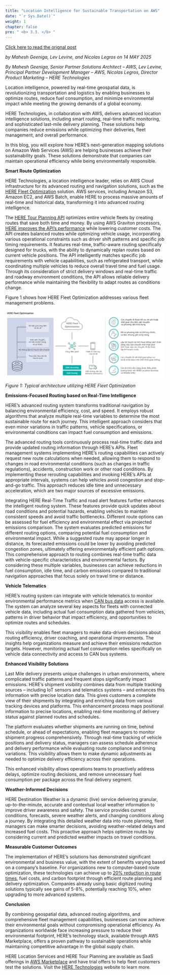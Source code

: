 ```yaml
---
title: "Location Intelligence for Sustainable Transportation on AWS"
date: "`r Sys.Date()`"
weight: 1
chapter: false
pre: " <b> 3.3. </b> "
---
```


[Click here to read the orignal post](https://aws.amazon.com/vi/blogs/apn/location-intelligence-for-sustainable-transportation-on-aws/)


*by Mahesh Geeniga, Lev Levine, and Nicolas Legros on 14 MAY 2025*

*By Mahesh Geeniga, Senior Partner Solutions Architect – AWS, Lev Levine, Principal Partner Development Manager – AWS, Nicolas Legros, Director Product Marketing – HERE Technologies*

Location intelligence, powered by real-time geospatial data, is revolutionizing transportation and logistics by enabling businesses to optimize routes, reduce fuel consumption, and minimize environmental impact while meeting the growing demands of a global economy.

HERE Technologies, in collaboration with AWS, delivers advanced location intelligence solutions, including smart routing, real-time traffic monitoring, and sophisticated last-mile delivery planning. These solutions help companies reduce emissions while optimizing their deliveries, fleet management, and overall performance.

In this blog, you will explore how HERE’s next-generation mapping solutions on Amazon Web Services (AWS) are helping businesses achieve their sustainability goals. These solutions demonstrate that companies can maintain operational efficiency while being environmentally responsible.

**Smart Route Optimization**

HERE Technologies, a location intelligence leader, relies on AWS Cloud infrastructure for its advanced routing and navigation solutions, such as the [HERE Fleet Optimization](https://aws.amazon.com/marketplace/seller-profile?id=cc033bc0-fe05-4d79-ba58-9a132b1fe9d3) solution. AWS services, including Amazon S3, Amazon EC2, and AWS Batch, enable HERE to process massive amounts of real-time and historical data, transforming it into advanced routing intelligence.

The [HERE Tour Planning API](https://aws.amazon.com/marketplace/pp/prodview-izb3zaa6bhepo) optimizes entire vehicle fleets by creating routes that save both time and money. By using AWS Graviton processors, [HERE improves the API’s performance](https://aws.amazon.com/solutions/case-studies/here-technologies-case-study/) while lowering customer costs. The API creates balanced routes while optimizing vehicle usage, incorporating various operational constraints such as driver shift patterns and specific job timing requirements. It features real-time, traffic-aware routing specifically designed for trucks, with the ability to dynamically replan routes based on current vehicle positions. The API intelligently matches specific job requirements with vehicle capabilities, such as refrigerated transport, while coordinating multiple vehicles to reduce overall travel time and fuel usage. Through its consideration of strict delivery windows and real-time traffic and roadway environment conditions, the API allows reliable delivery performance while maintaining the flexibility to adapt routes as conditions change.

Figure 1 shows how HERE Fleet Optimization addresses various fleet management problems.

![image-1](/images/3-BlogsTranslated/3.3/image-1.jpg)

*Figure 1: Typical architecture utilizing HERE Fleet Optimization*

**Emissions-Focused Routing based on Real-Time Intelligence**

HERE’s advanced routing system transforms traditional navigation by balancing environmental efficiency, cost, and speed. It employs robust algorithms that analyze multiple real-time variables to determine the most sustainable route for each journey. This intelligent approach considers that even minor variations in traffic patterns, vehicle specifications, or environmental conditions can impact fuel consumption and emissions.

The advanced routing tools continuously process real-time traffic data and provide updated routing information through HERE’s APIs. Fleet management systems implementing HERE’s routing capabilities can actively request new route calculations when needed, allowing them to respond to changes in road environmental conditions (such as changes in traffic regulations), accidents, construction work or other road conditions. By implementing these rerouting capabilities and invoking HERE’s APIs at appropriate intervals, systems can help vehicles avoid congestion and stop-and-go traffic. This approach reduces idle time and unnecessary acceleration, which are two major sources of excessive emissions.

Integrating HERE Real-Time Traffic and road alert features further enhances the intelligent routing system. These features provide quick updates about road conditions and potential hazards, enabling vehicles to maintain consistent speeds and avoid traffic bottlenecks. Different route options can be assessed for fuel efficiency and environmental effect via projected emissions comparison. The system evaluates predicted emissions for different routing options, comparing potential fuel consumption and environmental impact. While a suggested route may appear longer in distance, its forecasted emissions could be lower by avoiding predicted congestion zones, ultimately offering environmentally efficient path options. This comprehensive approach to routing combines real-time traffic data with vehicle-specific characteristics and environmental factors. By considering these multiple variables, businesses can achieve reductions in fuel consumption, idle time, and carbon emissions compared to traditional navigation approaches that focus solely on travel time or distance.

**Vehicle Telematics**

HERE’s routing system can integrate with vehicle telematics to monitor environmental performance metrics when [CAN bus data](https://en.wikipedia.org/wiki/CAN_bus) access is available. The system can analyze several key aspects for fleets with connected vehicle data, including actual fuel consumption data gathered from vehicles, patterns in driver behavior that impact efficiency, and opportunities to optimize routes and schedules.

This visibility enables fleet managers to make data-driven decisions about routing efficiency, driver coaching, and operational improvements. The insights help organizations measure and achieve their emissions reduction targets. However, monitoring actual fuel consumption relies specifically on vehicle data connectivity and access to CAN bus systems.

**Enhanced Visibility Solutions**

Last Mile delivery presents unique challenges in urban environments, where complicated traffic patterns and frequent stops significantly impact emissions. HERE’s shipment visibility combines data from multiple tracking sources – including IoT sensors and telematics systems – and enhances this information with precise location data. This gives customers a complete view of their shipments by integrating and enriching data from various tracking devices and platforms. This enhancement process maps positional information to precise locations, enabling real-time monitoring of delivery status against planned routes and schedules.

The platform evaluates whether shipments are running on time, behind schedule, or ahead of expectations, enabling fleet managers to monitor shipment progress comprehensively. Through real-time tracking of vehicle positions and delivery status, managers can assess schedule adherence and delivery performance while evaluating route compliance and timing variations. This visibility allows them to make dynamic adjustments as needed to optimize delivery efficiency across their operations.

This enhanced visibility allows operations teams to proactively address delays, optimize routing decisions, and remove unnecessary fuel consumption per package across the final delivery segment.

**Weather-Informed Decisions**

HERE Destination Weather is a dynamic (live) service delivering granular, up-to-the-minute, accurate and contextual local weather information to improve driver awareness and safety. The service provides current conditions, forecasts, severe weather alerts, and changing conditions along a journey. By integrating this detailed weather data into route planning, fleet managers can make smarter decisions, avoiding weather-related delays and increased fuel costs. This proactive approach helps optimize routes by considering current and predicted weather impacts on travel conditions.

**Measurable Customer Outcomes**

The implementation of HERE’s solutions has demonstrated significant environmental and business value, with the extent of benefits varying based on a company’s baseline. For organizations new to computer-based route optimization, these technologies can achieve up to [20% reduction in route times](https://aws.amazon.com/partners/success/kovix-here-technologies/), fuel costs, and carbon footprint through efficient route planning and delivery optimization. Companies already using basic digitized routing solutions typically see gains of 5-8%, potentially reaching 10%, when upgrading to more advanced systems.

**Conclusion**

By combining geospatial data, advanced routing algorithms, and comprehensive fleet management capabilities, businesses can now achieve their environmental goals without compromising operational efficiency. As organizations worldwide face increasing pressure to reduce their environmental footprint, HERE’s technology stack, available through AWS Marketplace, offers a proven pathway to sustainable operations while maintaining competitive advantage in the global supply chain.

HERE Location Services and HERE Tour Planning are available as SaaS offerings in [AWS Marketplace](https://aws.amazon.com/marketplace/seller-profile?id=cc033bc0-fe05-4d79-ba58-9a132b1fe9d3) and have trial offers to help fleet customers test the solutions. Visit the [HERE Technologies](https://www.here.com/) website to learn more.